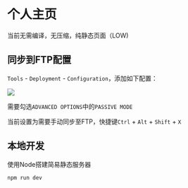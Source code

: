 # 个人主页

当前无需编译，无压缩，纯静态页面（LOW)

## 同步到FTP配置

`Tools` - `Deployment` - `Configuration`，添加如下配置：

![](http://image.oldzhou.cn/捕获.PNG)

需要勾选`ADVANCED OPTIONS`中的`PASSIVE MODE`

当前设置为需要手动同步至FTP，快捷键`Ctrl` + `Alt` + `Shift` + `X`

## 本地开发

使用Node搭建简易静态服务器

```BASH
npm run dev
```
